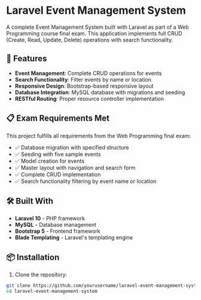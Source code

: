 # Laravel Event Management System

A complete Event Management System built with Laravel as part of a Web Programming course final exam. This application implements full CRUD (Create, Read, Update, Delete) operations with search functionality.

## 🚀 Features

- **Event Management**: Complete CRUD operations for events
- **Search Functionality**: Filter events by name or location
- **Responsive Design**: Bootstrap-based responsive layout
- **Database Integration**: MySQL database with migrations and seeding
- **RESTful Routing**: Proper resource controller implementation

## 📋 Exam Requirements Met

This project fulfills all requirements from the Web Programming final exam:
- ✅ Database migration with specified structure
- ✅ Seeding with five sample events
- ✅ Model creation for events
- ✅ Master layout with navigation and search form
- ✅ Complete CRUD implementation
- ✅ Search functionality filtering by event name or location

## 🛠️ Built With

- **Laravel 10** - PHP framework
- **MySQL** - Database management
- **Bootstrap 5** - Frontend framework
- **Blade Templating** - Laravel's templating engine

## 📦 Installation

1. Clone the repository:
```bash
git clone https://github.com/yourusername/laravel-event-management-system.git
cd laravel-event-management-system
